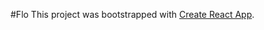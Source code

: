 #Flo
This project was bootstrapped with [Create React App](https://github.com/facebookincubator/create-react-app).
